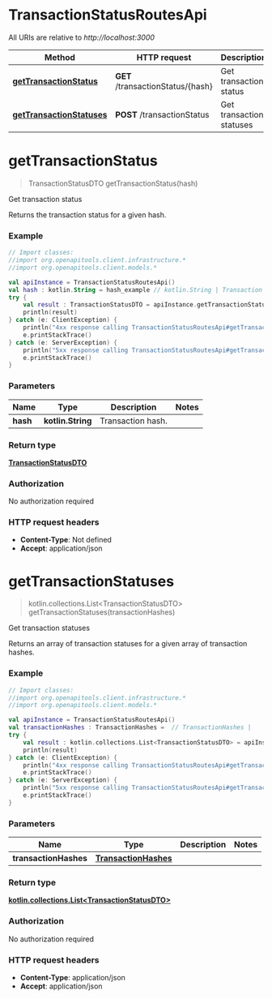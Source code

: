 # TransactionStatusRoutesApi

All URIs are relative to *http://localhost:3000*

Method | HTTP request | Description
------------- | ------------- | -------------
[**getTransactionStatus**](TransactionStatusRoutesApi.md#getTransactionStatus) | **GET** /transactionStatus/{hash} | Get transaction status
[**getTransactionStatuses**](TransactionStatusRoutesApi.md#getTransactionStatuses) | **POST** /transactionStatus | Get transaction statuses


<a id="getTransactionStatus"></a>
# **getTransactionStatus**
> TransactionStatusDTO getTransactionStatus(hash)

Get transaction status

Returns the transaction status for a given hash.

### Example
```kotlin
// Import classes:
//import org.openapitools.client.infrastructure.*
//import org.openapitools.client.models.*

val apiInstance = TransactionStatusRoutesApi()
val hash : kotlin.String = hash_example // kotlin.String | Transaction hash.
try {
    val result : TransactionStatusDTO = apiInstance.getTransactionStatus(hash)
    println(result)
} catch (e: ClientException) {
    println("4xx response calling TransactionStatusRoutesApi#getTransactionStatus")
    e.printStackTrace()
} catch (e: ServerException) {
    println("5xx response calling TransactionStatusRoutesApi#getTransactionStatus")
    e.printStackTrace()
}
```

### Parameters

Name | Type | Description  | Notes
------------- | ------------- | ------------- | -------------
 **hash** | **kotlin.String**| Transaction hash. |

### Return type

[**TransactionStatusDTO**](TransactionStatusDTO.md)

### Authorization

No authorization required

### HTTP request headers

 - **Content-Type**: Not defined
 - **Accept**: application/json

<a id="getTransactionStatuses"></a>
# **getTransactionStatuses**
> kotlin.collections.List&lt;TransactionStatusDTO&gt; getTransactionStatuses(transactionHashes)

Get transaction statuses

Returns an array of transaction statuses for a given array of transaction hashes.

### Example
```kotlin
// Import classes:
//import org.openapitools.client.infrastructure.*
//import org.openapitools.client.models.*

val apiInstance = TransactionStatusRoutesApi()
val transactionHashes : TransactionHashes =  // TransactionHashes | 
try {
    val result : kotlin.collections.List<TransactionStatusDTO> = apiInstance.getTransactionStatuses(transactionHashes)
    println(result)
} catch (e: ClientException) {
    println("4xx response calling TransactionStatusRoutesApi#getTransactionStatuses")
    e.printStackTrace()
} catch (e: ServerException) {
    println("5xx response calling TransactionStatusRoutesApi#getTransactionStatuses")
    e.printStackTrace()
}
```

### Parameters

Name | Type | Description  | Notes
------------- | ------------- | ------------- | -------------
 **transactionHashes** | [**TransactionHashes**](TransactionHashes.md)|  |

### Return type

[**kotlin.collections.List&lt;TransactionStatusDTO&gt;**](TransactionStatusDTO.md)

### Authorization

No authorization required

### HTTP request headers

 - **Content-Type**: application/json
 - **Accept**: application/json

